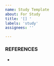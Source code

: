 ```yaml
---
name: Study Template
about: For Study
title: '[] '
labels: 'study'
assignees: ''

---
```


### 

###

###

### REFERENCES
-
